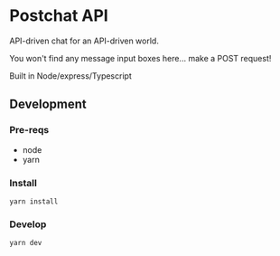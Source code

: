# Postchat API

API-driven chat for an API-driven world.

You won't find any message input boxes here... make a POST request!

Built in Node/express/Typescript

## Development

### Pre-reqs

- node
- yarn

### Install

`yarn install`

### Develop

`yarn dev`
